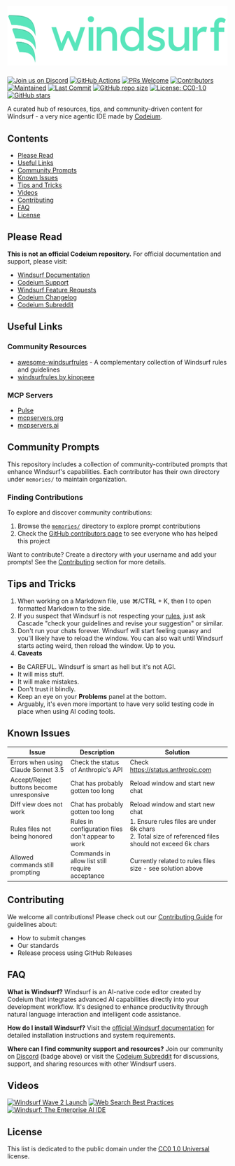 # [![Windsurf Logo](windsurf_logo_wordmark.png)][windsurf-link]

[![Join us on Discord][discord-shield]][discord-link]
[![GitHub Actions][actions-shield]][actions-link]
[![PRs Welcome][prs-shield]][contributing-link]
[![Contributors][contributors-shield]][contributors-link]
[![Maintained][maintained-shield]][maintained-link]
[![Last Commit][lastcommit-shield]][lastcommit-link]
[![GitHub repo size][reposize-shield]][repo-link]
[![License: CC0-1.0][license-shield]][license-link]
[![GitHub stars][stars-shield]][stars-link]

[windsurf-link]: https://www.codeium.com/windsurf
[discord-shield]: https://img.shields.io/discord/1027685395649015980?logo=discord&logoColor=white&label=Join%20us%20on%20Discord&labelColor=E55882&color=58E5BB
[discord-link]: https://discord.gg/3XFf78nAx5
[actions-shield]: https://github.com/ichoosetoaccept/awesome-windsurf/actions/workflows/markdownlint.yml/badge.svg
[actions-link]: https://github.com/ichoosetoaccept/awesome-windsurf/actions
[prs-shield]: https://img.shields.io/badge/PRs-welcome-E55882.svg
[contributing-link]: CONTRIBUTING.md
[contributors-shield]: https://img.shields.io/github/contributors/ichoosetoaccept/awesome-windsurf?color=E55882
[contributors-link]: https://github.com/ichoosetoaccept/awesome-windsurf/graphs/contributors
[maintained-shield]: https://img.shields.io/badge/Maintained-yes-58E5BB.svg
[maintained-link]: https://github.com/ichoosetoaccept/awesome-windsurf/commits/main
[lastcommit-shield]: https://img.shields.io/github/last-commit/ichoosetoaccept/awesome-windsurf?color=58E5BB
[lastcommit-link]: https://github.com/ichoosetoaccept/awesome-windsurf/commits/main
[reposize-shield]: https://img.shields.io/github/repo-size/ichoosetoaccept/awesome-windsurf?color=58E5BB
[repo-link]: https://github.com/ichoosetoaccept/awesome-windsurf
[license-shield]: https://img.shields.io/badge/License-CC0_1.0-E55882.svg
[license-link]: http://creativecommons.org/publicdomain/zero/1.0/
[stars-shield]: https://img.shields.io/github/stars/ichoosetoaccept/awesome-windsurf?style=social
[stars-link]: https://github.com/ichoosetoaccept/awesome-windsurf/stargazers

A curated hub of resources, tips, and community-driven content for Windsurf - a very nice agentic IDE made by [Codeium](https://codeium.com).

## Contents

- [Please Read](#please-read)
- [Useful Links](#useful-links)
- [Community Prompts](#community-prompts)
- [Known Issues](#known-issues)
- [Tips and Tricks](#tips-and-tricks)
- [Videos](#videos)
- [Contributing](#contributing)
- [FAQ](#faq)
- [License](#license)

## Please Read

**This is not an official Codeium repository.** For official documentation and support, please visit:

- [Windsurf Documentation](https://docs.codeium.com/windsurf/getting-started)
- [Codeium Support](https://codeium.com/support)
- [Windsurf Feature Requests](https://codeium.canny.io/feature-requests)
- [Codeium Changelog](https://codeium.com/changelog)
- [Codeium Subreddit](https://www.reddit.com/r/Codeium/)

## Useful Links

### Community Resources

- [awesome-windsurfrules](https://github.com/SchneiderSam/awesome-windsurfrules) - A complementary collection of Windsurf rules and guidelines
- [windsurfrules by kinopeee](https://github.com/kinopeee/windsurfrules)

### MCP Servers

- [Pulse](https://www.pulsemcp.com/)
- [mcpservers.org](https://www.mcpservers.org/)
- [mcpservers.ai](https://www.mcpservers.ai/)

## Community Prompts

This repository includes a collection of community-contributed prompts that enhance Windsurf's capabilities. Each contributor has their own directory under `memories/` to maintain organization.

### Finding Contributions

To explore and discover community contributions:

1. Browse the [`memories/`](memories/) directory to explore prompt contributions
2. Check the [GitHub contributors page](https://github.com/ichoosetoaccept/awesome-windsurf/graphs/contributors) to see everyone who has helped this project

Want to contribute? Create a directory with your username and add your prompts! See the [Contributing](#contributing) section for more details.

## Tips and Tricks

1. When working on a Markdown file, use ⌘/CTRL + K, then I to open formatted Markdown to the side.
2. If you suspect that Windsurf is not respecting your [rules](https://docs.codeium.com/windsurf/cascade#memories), just ask Cascade "check your guidelines and revise your suggestion" or similar.
3. Don't run your chats forever. Windsurf will start feeling queasy and you'll likely have to reload the window. You can also wait until Windsurf starts acting weird, then reload the window. Up to you.
4. **Caveats**

- Be CAREFUL. Windsurf is smart as hell but it's not AGI.
- It will miss stuff.
- It will make mistakes.
- Don't trust it blindly.
- Keep an eye on your **Problems** panel at the bottom.
- Arguably, it's even more important to have very solid testing code in place when using AI coding tools.

## Known Issues

| Issue                                     | Description                                       | Solution                                                                                                 |
| ----------------------------------------- | ------------------------------------------------- | -------------------------------------------------------------------------------------------------------- |
| Errors when using Claude Sonnet 3.5       | Check the status of Anthropic's API               | Check <https://status.anthropic.com>                                                                     |
| Accept/Reject buttons become unresponsive | Chat has probably gotten too long                 | Reload window and start new chat                                                                         |
| Diff view does not work                   | Chat has probably gotten too long                 | Reload window and start new chat                                                                         |
| Rules files not being honored             | Rules in configuration files don't appear to work | 1. Ensure rules files are under 6k chars<br>2. Total size of referenced files should not exceed 6k chars |
| Allowed commands still prompting          | Commands in allow list still require acceptance   | Currently related to rules files size - see solution above                                               |

## Contributing

We welcome all contributions! Please check out our [Contributing Guide](CONTRIBUTING.md) for guidelines about:

- How to submit changes
- Our standards
- Release process using GitHub Releases

## FAQ

**What is Windsurf?**
Windsurf is an AI-native code editor created by Codeium that integrates advanced AI capabilities directly into your development workflow. It's designed to enhance productivity through natural language interaction and intelligent code assistance.

**How do I install Windsurf?**
Visit the [official Windsurf documentation](https://docs.codeium.com/windsurf/getting-started) for detailed installation instructions and system requirements.

**Where can I find community support and resources?**
Join our community on [Discord](https://discord.gg/3XFf78nAx5) (badge above) or visit the [Codeium Subreddit](https://www.reddit.com/r/Codeium/) for discussions, support, and sharing resources with other Windsurf users.

## Videos

[![Windsurf Wave 2 Launch](https://img.youtube.com/vi/YBP5Fs2N0Mg/0.jpg)][wave2-launch]
[![Web Search Best Practices](https://img.youtube.com/vi/moIySJ4d0UY/0.jpg)][web-search]
[![Windsurf: The Enterprise AI IDE](https://img.youtube.com/vi/VcUl0vPJwxo/0.jpg)][video-link]

[video-link]: https://www.youtube.com/watch?v=VcUl0vPJwxo
[wave2-launch]: https://www.youtube.com/watch?v=YBP5Fs2N0Mg
[web-search]: https://www.youtube.com/watch?v=moIySJ4d0UY&t=1s

## License

This list is dedicated to the public domain under the [CC0 1.0 Universal](https://creativecommons.org/publicdomain/zero/1.0/) license.

